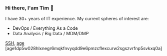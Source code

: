 ### Hi there, I'am Tim 👋

<!--
**timaliev/timaliev** is a ✨ _special_ ✨ repository because its `README.md` (this file) appears on your GitHub profile.

Here are some ideas to get you started:

- 🔭 I’m currently working on ...
- 🌱 I’m currently learning ...
- 👯 I’m looking to collaborate on ...
- 🤔 I’m looking for help with ...
- 💬 Ask me about ...
- 📫 How to reach me: ...
- 😄 Pronouns: ...
- ⚡ Fun fact: ...
-->
I have 30+ years of IT experience.
My current spheres of interest are:
* DevOps / Everything As a Code
* Data Analysis / Big Data / MDM/DMP

[SSH](https://github.com/timaliev.keys), [age](https://github.com/timaliev/configit/blob/Darwin-23.2.0-arm64/.config/age/pub.txt) [age1dp5w028hlxnegr6mqkfnvyqdd9e6pmzcflexcurw2sgszvrfnp5svkxq0a]

